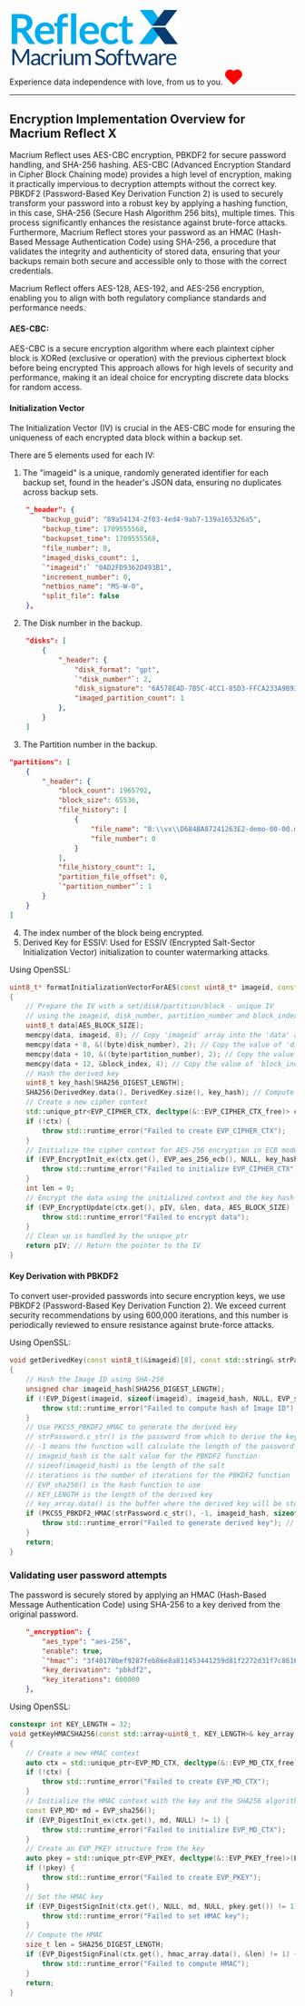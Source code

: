 <img src="../assets/ReflectX.png" width="300"> <br>Experience data independence with love, from us to you. <img src="../assets/Love_Heart_symbol.svg" width="30">


***

## Encryption Implementation Overview for Macrium Reflect X
Macrium Reflect uses AES-CBC encryption, PBKDF2 for secure password handling, and SHA-256 hashing. AES-CBC (Advanced Encryption Standard in Cipher Block Chaining mode) provides a high level of encryption, making it practically impervious to decryption attempts without the correct key. PBKDF2 (Password-Based Key Derivation Function 2) is used to securely transform your password into a robust key by applying a hashing function, in this case, SHA-256 (Secure Hash Algorithm 256 bits), multiple times. This process significantly enhances the resistance against brute-force attacks. Furthermore, Macrium Reflect stores your password as an HMAC (Hash-Based Message Authentication Code) using SHA-256, a procedure that validates the integrity and authenticity of stored data, ensuring that your backups remain both secure and accessible only to those with the correct credentials. 

Macrium Reflect offers AES-128, AES-192, and AES-256 encryption, enabling you to align with both regulatory compliance standards and performance needs. 
#### AES-CBC: 

AES-CBC is a secure encryption algorithm where each plaintext cipher block is XORed (exclusive or operation) with the previous ciphertext block before being encrypted  This approach allows for high levels of security and performance, making it an ideal choice for encrypting discrete data blocks for random access.

#### Initialization Vector

The Initialization Vector (IV) is crucial in the AES-CBC mode for ensuring the uniqueness of each encrypted data block within a backup set.

There are 5 elements used for each IV:

1. The "imageid" is a unique, randomly generated identifier for each backup set, found in the header's JSON data, ensuring no duplicates across backup sets.
```json
    "_header": {
        "backup_guid": "89a54134-2f03-4ed4-9ab7-139a165326a5",
        "backup_time": 1709555568,
        "backupset_time": 1709555568,
        "file_number": 0,
        "imaged_disks_count": 1,
        `"imageid":` "0AD2FD9362D493B1",
        "increment_number": 0,
        "netbios_name": "MS-W-0",
        "split_file": false
    },
```   
2. The Disk number in the backup. 
```json
    "disks": [
        {
            "_header": {
                "disk_format": "gpt",
                `"disk_number"`: 2,
                "disk_signature": "6A578E4D-7B5C-4CC1-85D3-FFCA233A9B93",
                "imaged_partition_count": 1
            },
        }
    ]

```
3. The Partition number in the backup.
```json
"partitions": [
    {
        "_header": {
            "block_count": 1965792,
            "block_size": 65536,
            "file_history": [
                {
                    "file_name": "B:\\vx\\D684BA87241263E2-demo-00-00.mrimgx",
                    "file_number": 0
                }
            ],
            "file_history_count": 1,
            "partition_file_offset": 0,
            `"partition_number"`: 1
        }
    }
]
```
4. The index number of the block being encrypted.
5. Derived Key for ESSIV: Used for ESSIV (Encrypted Salt-Sector Initialization Vector) initialization to counter watermarking attacks.

Using OpenSSL:
```c++
uint8_t* formatInitializationVectorForAES(const uint8_t* imageid, const int32_t disk_number, const int32_t partition_number, const int32_t block_index, const std::array<uint8_t, KEY_LENGTH>& DerivedKey, uint8_t* pIV)
{
	// Prepare the IV with a set/disk/partition/block - unique IV
	// using the imageid, disk_number, partition_number and block_index
	uint8_t data[AES_BLOCK_SIZE];
	memcpy(data, imageid, 8); // Copy 'imageid' array into the 'data' array
	memcpy(data + 8, &((byte)disk_number), 2); // Copy the value of 'disk_number' into the 'data' array starting at the 9th byte (index 8). 'disk_number' is a 16-bit integer (2 bytes)
	memcpy(data + 10, &((byte)partition_number), 2); // Copy the value of 'partition_number' into the 'data' array starting at the 11th byte (index 10). 'partition_number' is a 16-bit integer (2 bytes)
	memcpy(data + 12, &block_index, 4); // Copy the value of 'block_index' into the 'data' array starting at the 13th byte (index 12). 'block_index' is a 32-bit integer (4 bytes)
	// Hash the derived key
	uint8_t key_hash[SHA256_DIGEST_LENGTH];
	SHA256(DerivedKey.data(), DerivedKey.size(), key_hash); // Compute SHA-256 hash of the derived key
	// Create a new cipher context
	std::unique_ptr<EVP_CIPHER_CTX, decltype(&::EVP_CIPHER_CTX_free)> ctx(EVP_CIPHER_CTX_new(), ::EVP_CIPHER_CTX_free);
	if (!ctx) {
		throw std::runtime_error("Failed to create EVP_CIPHER_CTX");
	}
	// Initialize the cipher context for AES-256 encryption in ECB mode
	if (EVP_EncryptInit_ex(ctx.get(), EVP_aes_256_ecb(), NULL, key_hash, NULL) != 1) {
		throw std::runtime_error("Failed to initialize EVP_CIPHER_CTX");
	}
	int len = 0;
	// Encrypt the data using the initialized context and the key hash
	if (EVP_EncryptUpdate(ctx.get(), pIV, &len, data, AES_BLOCK_SIZE) != 1) {
		throw std::runtime_error("Failed to encrypt data");
	}
	// Clean up is handled by the unique_ptr
	return pIV; // Return the pointer to the IV
}
```

#### Key Derivation with PBKDF2

To convert user-provided passwords into secure encryption keys, we use PBKDF2 (Password-Based Key Derivation Function 2). We exceed current security recommendations by using 600,000 iterations, and this number is periodically reviewed to ensure resistance against brute-force attacks.

Using OpenSSL:
```c++
void getDerivedKey(const uint8_t(&imageid)[8], const std::string& strPassword, const int iterations, std::array<uint8_t, KEY_LENGTH>& DerivedKey)
{
    // Hash the Image ID using SHA-256
    unsigned char imageid_hash[SHA256_DIGEST_LENGTH];
    if (!EVP_Digest(imageid, sizeof(imageid), imageid_hash, NULL, EVP_sha256(), NULL)) {
        throw std::runtime_error("Failed to compute hash of Image ID");
    }
    // Use PKCS5_PBKDF2_HMAC to generate the derived key
    // strPassword.c_str() is the password from which to derive the key
    // -1 means the function will calculate the length of the password string
    // imageid_hash is the salt value for the PBKDF2 function
    // sizeof(imageid_hash) is the length of the salt
    // iterations is the number of iterations for the PBKDF2 function
    // EVP_sha256() is the hash function to use
    // KEY_LENGTH is the length of the derived key
    // key_array.data() is the buffer where the derived key will be stored
    if (PKCS5_PBKDF2_HMAC(strPassword.c_str(), -1, imageid_hash, sizeof(imageid_hash), iterations, EVP_sha256(), KEY_LENGTH, DerivedKey.data()) != 1) {
        throw std::runtime_error("Failed to generate derived key"); // Throw an error if the key generation failed
    }
    return; 
}
```
### Validating user password attempts
The password is securely stored by applying an HMAC (Hash-Based Message Authentication Code) using SHA-256 to a key derived from the original password.
```json
    "_encryption": {
        "aes_type": "aes-256",
        "enable": true,
        `"hmac"`: "3f40170bef9287feb86e8a811453441259d81f2272d31f7c861644cddfd7b814",
        "key_derivation": "pbkdf2",
        "key_iterations": 600000
    },
```
Using OpenSSL:
```c++
constexpr int KEY_LENGTH = 32;
void getKeyHMACSHA256(const std::array<uint8_t, KEY_LENGTH>& key_array, std::array<uint8_t, SHA256_DIGEST_LENGTH>& hmac_array)
{
	// Create a new HMAC context
	auto ctx = std::unique_ptr<EVP_MD_CTX, decltype(&::EVP_MD_CTX_free)>(EVP_MD_CTX_new(), ::EVP_MD_CTX_free);
	if (!ctx) {
		throw std::runtime_error("Failed to create EVP_MD_CTX");
	}
	// Initialize the HMAC context with the key and the SHA256 algorithm
	const EVP_MD* md = EVP_sha256();
	if (EVP_DigestInit_ex(ctx.get(), md, NULL) != 1) {
		throw std::runtime_error("Failed to initialize EVP_MD_CTX");
	}
	// Create an EVP_PKEY structure from the key
	auto pkey = std::unique_ptr<EVP_PKEY, decltype(&::EVP_PKEY_free)>(EVP_PKEY_new_mac_key(EVP_PKEY_HMAC, NULL, key_array.data(), (int)key_array.size()), ::EVP_PKEY_free);
	if (!pkey) {
		throw std::runtime_error("Failed to create EVP_PKEY");
	}
	// Set the HMAC key
	if (EVP_DigestSignInit(ctx.get(), NULL, md, NULL, pkey.get()) != 1) {
		throw std::runtime_error("Failed to set HMAC key");
	}
	// Compute the HMAC
	size_t len = SHA256_DIGEST_LENGTH;
	if (EVP_DigestSignFinal(ctx.get(), hmac_array.data(), &len) != 1) {
		throw std::runtime_error("Failed to compute HMAC");
	}
	return;
}
```


